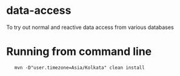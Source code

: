 # data-access

To try out normal and reactive data access from various databases


# Running from command line
```shell
   mvn -D"user.timezone=Asia/Kolkata" clean install 
```
